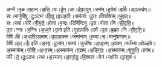 

  
अग्ने॑।मृ॒ळ।म॒हान्।अ॒सि॒।यः।ई॒म्।आ।दे॒व॒ऽयुम्।जन॑म्।इ॒येथ॑।ब॒र्हिः।आ॒ऽसद॑म्॥  
सः।मानु॑षीषु।दुः॒ऽदभः॑।वि॒क्षु।प्र॒ऽअ॒वीः।अम॑र्त्यः।दू॒तः।विश्वे॑षाम्।भु॒व॒त्॥  
सः।सद्म॑।परि॑।नी॒य॒ते॒।होता॑।म॒न्द्रः।दिवि॑ष्टिषु।उ॒त।पोता॑।नि।सी॒द॒ति॒॥  
उ॒त।ग्नाः।अ॒ग्निः।अ॒ध्व॒रे।उ॒तो इति॑।गृ॒हऽप॑तिः।दमे॑।उ॒त।ब्र॒ह्मा।नि।सी॒द॒ति॒॥  
वेषि॑।हि।अ॒ध्व॒रि॒ऽय॒ताम्।उ॒प॒ऽव॒क्ता।जना॑नाम्।ह॒व्या।च॒।मानु॑षाणाम्॥  
वेषि॑।इत्।ऊँ॒ इति॑।अ॒स्य॒।दू॒त्य॑म्।यस्य॑।जुजो॑षः।अ॒ध्व॒रम्।ह॒व्यम्।मर्त॑स्य।वोळ्ह॑वे॥  
अ॒स्माक॑म्।जो॒षि॒।अ॒ध्व॒रम्।अ॒स्माक॑म्।य॒ज्ञम्।अ॒ङ्गि॒रः॒।अ॒स्माक॑म्।शृ॒णु॒धि॒।हव॑म्॥  
परि॑।ते॒।दुः॒ऽदभः॑।रथः॑।अ॒स्मान्।अ॒श्नो॒तु॒।वि॒श्वतः॑।येन॑।रक्ष॑सि।दा॒शुषः॑॥  
